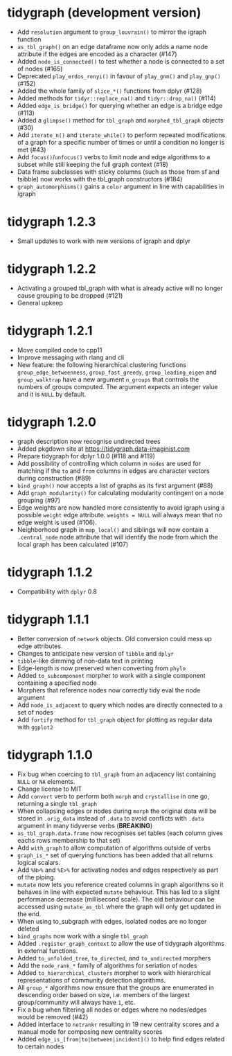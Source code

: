 # tidygraph (development version)

* Add `resolution` argument to `group_louvrain()` to mirror the igraph function
* `as_tbl_graph()` on an edge dataframe now only adds a name node attribute if 
  the edges are encoded as a character (#147)
* Added `node_is_connected()` to test whether a node is connected to a set of 
  nodes (#165)
* Deprecated `play_erdos_renyi()` in favour of `play_gnm()` and `play_gnp()` 
  (#152)
* Added the whole family of `slice_*()` functions from dplyr (#128)
* Added methods for `tidyr::replace_na()` and `tidyr::drop_na()` (#114)
* Added `edge_is_bridge()` for querying whether an edge is a bridge edge (#113)
* Added a `glimpse()` method for `tbl_graph` and `morphed_tbl_graph` objects 
  (#30)
* Add `iterate_n()` and `iterate_while()` to perform repeated modifications of
  a graph for a specific number of times or until a condition no longer is met 
  (#43)
* Add `focus()`/`unfocus()` verbs to limit node and edge algorithms to a subset
  while still keeping the full graph context (#18)
* Data frame subclasses with sticky columns (such as those from sf and tsibble)
  now works with the tbl_graph constructors (#184)
* `graph_automorphisms()` gains a `color` argument in line with capabilities in
  igraph

# tidygraph 1.2.3

* Small updates to work with new versions of igraph and dplyr

# tidygraph 1.2.2

* Activating a grouped tbl_graph with what is already active will no longer 
  cause grouping to be dropped (#121)
* General upkeep

# tidygraph 1.2.1

* Move compiled code to cpp11
* Improve messaging with rlang and cli
* New feature: the following  hierarchical clustering functions 
  `group_edge_betweenness`, `group_fast_greedy`, `group_leading_eigen` and 
  `group_walktrap` have a new argument `n_groups` that controls the numbers of 
  groups computed. The argument expects an integer value and it is `NULL` by 
  default.

# tidygraph 1.2.0

* graph description now recognise undirected trees
* Added pkgdown site at https://tidygraph.data-imaginist.com
* Prepare tidygraph for dplyr 1.0.0 (#118 and #119)
* Add possibility of controlling which column in `nodes` are used for matching
  if the `to` and `from` columns in edges are character vectors during 
  construction (#89)
* `bind_graph()` now accepts a list of graphs as its first argument (#88)
* Add `graph_modularity()` for calculating modularity contingent on a node 
  grouping (#97)
* Edge weights are now handled more consistently to avoid igraph using a 
  possible `weight` edge attribute. `weights = NULL` will always mean that no
  edge weight is used (#106).
* Neighborhood graph in `map_local()` and siblings will now contain a 
  `.central_node` node attribute that will identify the node from which the 
  local graph has been calculated (#107)

# tidygraph 1.1.2

* Compatibility with `dplyr` 0.8

# tidygraph 1.1.1

* Better conversion of `network` objects. Old conversion could mess up edge 
  attributes.
* Changes to anticipate new version of `tibble` and `dplyr`
* `tibble`-like dimming of non-data text in printing
* Edge-length is now preserved when converting from `phylo`
* Added `to_subcomponent` morpher to work with a single component containing a 
  specified node
* Morphers that reference nodes now correctly tidy eval the node argument
* Add `node_is_adjacent` to query which nodes are directly connected to a set of
  nodes
* Add `fortify` method for `tbl_graph` object for plotting as regular data with 
  `ggplot2`

# tidygraph 1.1.0

* Fix bug when coercing to `tbl_graph` from an adjacency list containing `NULL`
  or `NA` elements.
* Change license to MIT
* Add `convert` verb to perform both `morph` and `crystallise` in one go, 
  returning a single `tbl_graph`
* When collapsing edges or nodes during `morph` the original data will be stored
  in `.orig_data` instead of `.data` to avoid conflicts with `.data` argument in
  many tidyverse verbs (**BREAKING**)
* `as_tbl_graph.data.frame` now recognises set tables (each column gives eachs
  rows membership to that set)
* Add `with_graph` to allow computation of algorithms outside of verbs
* `graph_is_*` set of querying functions has been added that all returns logical
  scalars.
* Add `%N>%` and `%E>%` for activating nodes and edges respectively as part of
  the piping.
* `mutate` now lets you reference created columns in graph algorithms so it 
  behaves in line with expected `mutate` behaviour. This has led to a slight
  performance decrease (millisecond scale). The old behaviour can be accessed
  using `mutate_as_tbl` where the graph will only get updated in the end.
* When using to_subgraph with edges, isolated nodes are no longer deleted
* `bind_graphs` now work with a single `tbl_graph`
* Added `.register_graph_context` to allow the use of tidygraph algorithms in
  external functions.
* Added `to_unfolded_tree`, `to_directed`, and `to_undirected` morphers
* Add the `node_rank_*` family of algorithms for seriation of nodes
* Added `to_hierarchical_clusters` morpher to work with hierarchical 
  representations of community detection algorithms.
* All `group_*` algorithms now ensure that the groups are enumerated in 
  descending order based on size, i.e. members of the largest group/community
  will always have `1`, etc.
* Fix a bug when filtering all nodes or edges where no nodes/edges would be 
  removed (#42)
* Added interface to `netrankr` resulting in 19 new centrality scores and a 
  manual mode for composing new centrality scores
* Added `edge_is_[from|to|between|incident]()` to help find edges related to
  certain nodes

